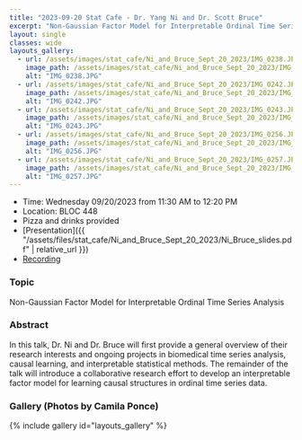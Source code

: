 ```yaml
---
title: "2023-09-20 Stat Cafe - Dr. Yang Ni and Dr. Scott Bruce"
excerpt: "Non-Gaussian Factor Model for Interpretable Ordinal Time Series Analysis"
layout: single
classes: wide
layouts_gallery:
  - url: /assets/images/stat_cafe/Ni_and_Bruce_Sept_20_2023/IMG_0238.JPG
    image_path: /assets/images/stat_cafe/Ni_and_Bruce_Sept_20_2023/IMG_0238.JPG
    alt: "IMG_0238.JPG"
  - url: /assets/images/stat_cafe/Ni_and_Bruce_Sept_20_2023/IMG_0242.JPG
    image_path: /assets/images/stat_cafe/Ni_and_Bruce_Sept_20_2023/IMG_0242.JPG
    alt: "IMG_0242.JPG"
  - url: /assets/images/stat_cafe/Ni_and_Bruce_Sept_20_2023/IMG_0243.JPG
    image_path: /assets/images/stat_cafe/Ni_and_Bruce_Sept_20_2023/IMG_0243.JPG
    alt: "IMG_0243.JPG"
  - url: /assets/images/stat_cafe/Ni_and_Bruce_Sept_20_2023/IMG_0256.JPG
    image_path: /assets/images/stat_cafe/Ni_and_Bruce_Sept_20_2023/IMG_0256.JPG
    alt: "IMG_0256.JPG"
  - url: /assets/images/stat_cafe/Ni_and_Bruce_Sept_20_2023/IMG_0257.JPG
    image_path: /assets/images/stat_cafe/Ni_and_Bruce_Sept_20_2023/IMG_0257.JPG
    alt: "IMG_0257.JPG"
---
```


- Time: Wednesday 09/20/2023 from 11:30 AM to 12:20 PM
- Location: BLOC 448
- Pizza and drinks provided
- [Presentation]({{ "/assets/files/stat_cafe/Ni_and_Bruce_Sept_20_2023/Ni_Bruce_slides.pdf" | relative_url }})
- [Recording](https://youtu.be/GfaMtA9XvNs)


### Topic

Non-Gaussian Factor Model for Interpretable Ordinal Time Series Analysis


### Abstract

In this talk, Dr. Ni and Dr. Bruce will first provide a general overview of their research interests and ongoing projects in biomedical time series analysis, causal learning, and interpretable statistical methods. The remainder of the talk will introduce a collaborative research effort to develop an interpretable factor model for learning causal structures in ordinal time series data.

### Gallery (Photos by Camila Ponce)

{% include gallery id="layouts_gallery" %}

